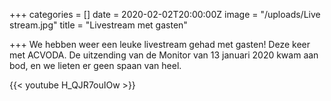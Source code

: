 +++
categories = []
date = 2020-02-02T20:00:00Z
image = "/uploads/Live stream.jpg"
title = "Livestream met gasten"

+++
We hebben weer een leuke livestream gehad met gasten! Deze keer met ACVODA. De uitzending van de Monitor van 13 januari 2020 kwam aan bod, en we lieten er geen spaan van heel.

{{< youtube H_QJR7ouIOw >}}
